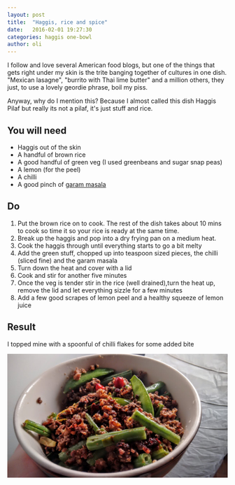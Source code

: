 ```yaml
---
layout: post
title:  "Haggis, rice and spice"
date:   2016-02-01 19:27:30
categories: haggis one-bowl  
author: oli
---
```


I follow and love several American food blogs, but one of the things that gets right under my skin is the trite banging together of cultures in one dish. "Mexican lasagne", "burrito with Thai lime butter" and a million others, they just, to use a lovely geordie phrase, boil my piss.

Anyway, why do I mention this?  Because I almost called this dish Haggis Pilaf but really its not a pilaf, it's just stuff and rice.

## You will need


* Haggis out of the skin
* A handful of brown rice
* A good handful of green veg (I used greenbeans and sugar snap peas)
* A lemon (for the peel)
* A chilli
* A good pinch of [garam masala](http://amzn.to/1QCC6Eo)


## Do

1. Put the brown rice on to cook.  The rest of the dish takes about 10 mins to cook so time it so your rice is ready at the same time.
2. Break up the haggis and pop into a dry frying pan on a medium heat.
3. Cook the haggis through until everything starts to go a bit melty
4. Add the green stuff, chopped up into teaspoon sized pieces, the chilli (sliced fine) and the garam masala
5. Turn down the heat and cover with a lid
6. Cook and stir for another five minutes
7. Once the veg is tender stir in the rice (well drained),turn the heat up, remove the lid and let everything sizzle for a few minutes
8. Add a few good scrapes of lemon peel and a healthy squeeze of lemon juice

## Result

I topped mine with a spoonful of chilli flakes for some added bite

![The result](/images/haggis.jpg)

